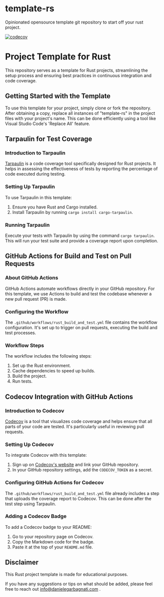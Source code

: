 # template-rs
Opinionated opensource template git repository to start off your rust project.

[![codecov](https://codecov.io/gh/danigrb/template-rs/graph/badge.svg?token=FTH3S4FXGH)](https://codecov.io/gh/danigrb/template-rs)
# Project Template for Rust

This repository serves as a template for Rust projects, streamlining the setup process and ensuring best practices in continuous integration and code coverage.

## Getting Started with the Template

To use this template for your project, simply clone or fork the repository. After obtaining a copy, replace all instances of "template-rs" in the project files with your project's name. This can be done efficiently using a tool like Visual Studio Code's 'Replace All' feature.

## Tarpaulin for Test Coverage

### Introduction to Tarpaulin

[Tarpaulin](https://github.com/xd009642/tarpaulin) is a code coverage tool specifically designed for Rust projects. It helps in assessing the effectiveness of tests by reporting the percentage of code executed during testing.

### Setting Up Tarpaulin

To use Tarpaulin in this template:

1. Ensure you have Rust and Cargo installed.
2. Install Tarpaulin by running `cargo install cargo-tarpaulin`.

### Running Tarpaulin

Execute your tests with Tarpaulin by using the command `cargo tarpaulin`. This will run your test suite and provide a coverage report upon completion.

## GitHub Actions for Build and Test on Pull Requests

### About GitHub Actions

GitHub Actions automate workflows directly in your GitHub repository. For this template, we use Actions to build and test the codebase whenever a new pull request (PR) is made.

### Configuring the Workflow

The `.github/workflows/rust_build_and_test.yml` file contains the workflow configuration. It's set up to trigger on pull requests, executing the build and test processes.

### Workflow Steps

The workflow includes the following steps:

1. Set up the Rust environment.
2. Cache dependencies to speed up builds.
3. Build the project.
4. Run tests.

## Codecov Integration with GitHub Actions

### Introduction to Codecov

[Codecov](https://codecov.io) is a tool that visualizes code coverage and helps ensure that all parts of your code are tested. It's particularly useful in reviewing pull requests.

### Setting Up Codecov

To integrate Codecov with this template:

1. Sign up on [Codecov's website](https://codecov.io) and link your GitHub repository.
2. In your GitHub repository settings, add the `CODECOV_TOKEN` as a secret.

### Configuring GitHub Actions for Codecov

The `.github/workflows/rust_build_and_test.yml` file already includes a step that uploads the coverage report to Codecov. This can be done after the test step using Tarpaulin.

### Adding a Codecov Badge

To add a Codecov badge to your README:

1. Go to your repository page on Codecov.
2. Copy the Markdown code for the badge.
3. Paste it at the top of your `README.md` file.

## Disclaimer

This Rust project template is made for educational purposes.

If you have any suggestions or tips on what should be added, please feel free to reach out info@danielegarbagnati.com .